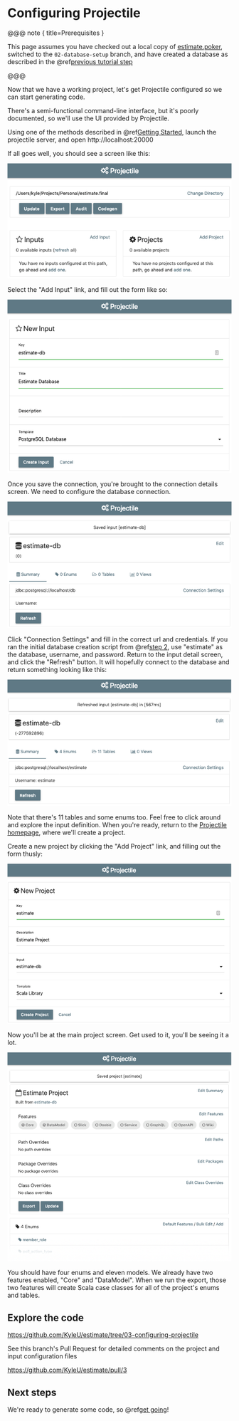 # Configuring Projectile

@@@ note { title=Prerequisites }

This page assumes you have checked out a local copy of [estimate.poker](https://github.com/KyleU/estimate), 
switched to the `02-database-setup` branch,
and have created a database as described in the @ref[previous tutorial step](02-database-setup.md)

@@@

Now that we have a working project, let's get Projectile configured so we can start generating code.

There's a semi-functional command-line interface, but it's poorly documented, so we'll use the UI provided by Projectile.

Using one of the methods described in @ref[Getting Started](../../gettingStarted/index.md), launch the projectile server, and open http://localhost:20000

If all goes well, you should see a screen like this:

![initial screen](img/03-01-initial-screen.png)

Select the "Add Input" link, and fill out the form like so:

![new input](img/03-02-new-input.png)

Once you save the connection, you're brought to the connection details screen. We need to configure the database connection.

![input detail](img/03-03-input-detail.png)

Click "Connection Settings" and fill in the correct url and credentials.
If you ran the initial database creation script from @ref[step 2](02-database-setup.md), use "estimate" as the database, username, and password.
Return to the input detail screen, and click the "Refresh" button. 
It will hopefully connect to the database and return something looking like this:

![input refreshed](img/03-04-input-refreshed.png)

Note that there's 11 tables and some enums too. Feel free to click around and explore the input definition. 
When you're ready, return to the [Projectile homepage](http://localhost:20000), where we'll create a project.

Create a new project by clicking the "Add Project" link, and filling out the form thusly:

![new project](img/03-05-new-project.png)

Now you'll be at the main project screen. Get used to it, you'll be seeing it a lot.

![new project](img/03-06-fresh-project.png)

You should have four enums and eleven models. We already have two features enabled, "Core" and "DataModel". 
When we run the export, those two features will create Scala case classes for all of the project's enums and tables.


## Explore the code

https://github.com/KyleU/estimate/tree/03-configuring-projectile   

See this branch's Pull Request for detailed comments on the project and input configuration files

https://github.com/KyleU/estimate/pull/3


## Next steps

We're ready to generate some code, so @ref[get going](04-basic-codegen.md)!
